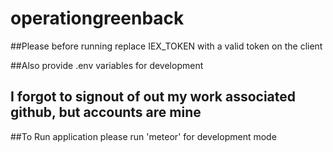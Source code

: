 # operationgreenback


##Please before running replace IEX_TOKEN with a valid token on the client


##Also provide .env variables for development 


## I forgot to signout of out my work associated github, but accounts are mine


##To Run application please run 'meteor' for development mode

